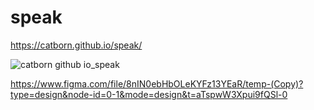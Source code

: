 # speak

https://catborn.github.io/speak/

![catborn github io_speak](https://github.com/catborn/speak/assets/158094798/7671866e-fced-4cf1-b15b-e288485aaa5d)

https://www.figma.com/file/8nIN0ebHbOLeKYFz13YEaR/temp-(Copy)?type=design&node-id=0-1&mode=design&t=aTspwW3Xpui9fQSl-0
